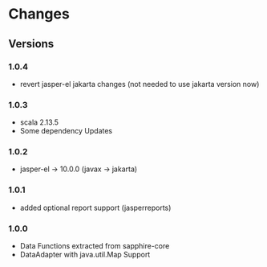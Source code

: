 # Changes

## Versions

### 1.0.4
* revert jasper-el jakarta changes (not needed to use jakarta version now)

### 1.0.3
* scala 2.13.5
* Some dependency Updates

### 1.0.2
* jasper-el -> 10.0.0 (javax -> jakarta)

### 1.0.1
* added optional report support (jasperreports)

### 1.0.0
* Data Functions extracted from sapphire-core
* DataAdapter with java.util.Map Support

